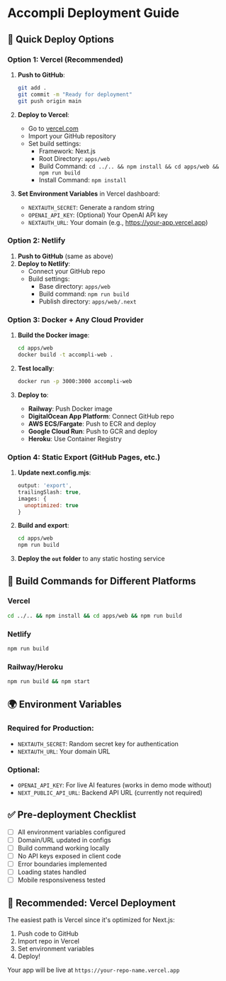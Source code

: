 # Accompli Deployment Guide

## 🚀 Quick Deploy Options

### Option 1: Vercel (Recommended)

1. **Push to GitHub**:
   ```bash
   git add .
   git commit -m "Ready for deployment"
   git push origin main
   ```

2. **Deploy to Vercel**:
   - Go to [vercel.com](https://vercel.com)
   - Import your GitHub repository
   - Set build settings:
     - Framework: Next.js
     - Root Directory: `apps/web`
     - Build Command: `cd ../.. && npm install && cd apps/web && npm run build`
     - Install Command: `npm install`

3. **Set Environment Variables** in Vercel dashboard:
   - `NEXTAUTH_SECRET`: Generate a random string
   - `OPENAI_API_KEY`: (Optional) Your OpenAI API key
   - `NEXTAUTH_URL`: Your domain (e.g., https://your-app.vercel.app)

### Option 2: Netlify

1. **Push to GitHub** (same as above)
2. **Deploy to Netlify**:
   - Connect your GitHub repo
   - Build settings:
     - Base directory: `apps/web`
     - Build command: `npm run build`
     - Publish directory: `apps/web/.next`

### Option 3: Docker + Any Cloud Provider

1. **Build the Docker image**:
   ```bash
   cd apps/web
   docker build -t accompli-web .
   ```

2. **Test locally**:
   ```bash
   docker run -p 3000:3000 accompli-web
   ```

3. **Deploy to**:
   - **Railway**: Push Docker image
   - **DigitalOcean App Platform**: Connect GitHub repo
   - **AWS ECS/Fargate**: Push to ECR and deploy
   - **Google Cloud Run**: Push to GCR and deploy
   - **Heroku**: Use Container Registry

### Option 4: Static Export (GitHub Pages, etc.)

1. **Update next.config.mjs**:
   ```javascript
   output: 'export',
   trailingSlash: true,
   images: {
     unoptimized: true
   }
   ```

2. **Build and export**:
   ```bash
   cd apps/web
   npm run build
   ```

3. **Deploy the `out` folder** to any static hosting service

## 🔧 Build Commands for Different Platforms

### Vercel
```bash
cd ../.. && npm install && cd apps/web && npm run build
```

### Netlify
```bash
npm run build
```

### Railway/Heroku
```bash
npm run build && npm start
```

## 🌍 Environment Variables

### Required for Production:
- `NEXTAUTH_SECRET`: Random secret key for authentication
- `NEXTAUTH_URL`: Your domain URL

### Optional:
- `OPENAI_API_KEY`: For live AI features (works in demo mode without)
- `NEXT_PUBLIC_API_URL`: Backend API URL (currently not required)

## ✅ Pre-deployment Checklist

- [ ] All environment variables configured
- [ ] Domain/URL updated in configs  
- [ ] Build command working locally
- [ ] No API keys exposed in client code
- [ ] Error boundaries implemented
- [ ] Loading states handled
- [ ] Mobile responsiveness tested

## 🎯 Recommended: Vercel Deployment

The easiest path is Vercel since it's optimized for Next.js:

1. Push code to GitHub
2. Import repo in Vercel
3. Set environment variables
4. Deploy!

Your app will be live at `https://your-repo-name.vercel.app`
